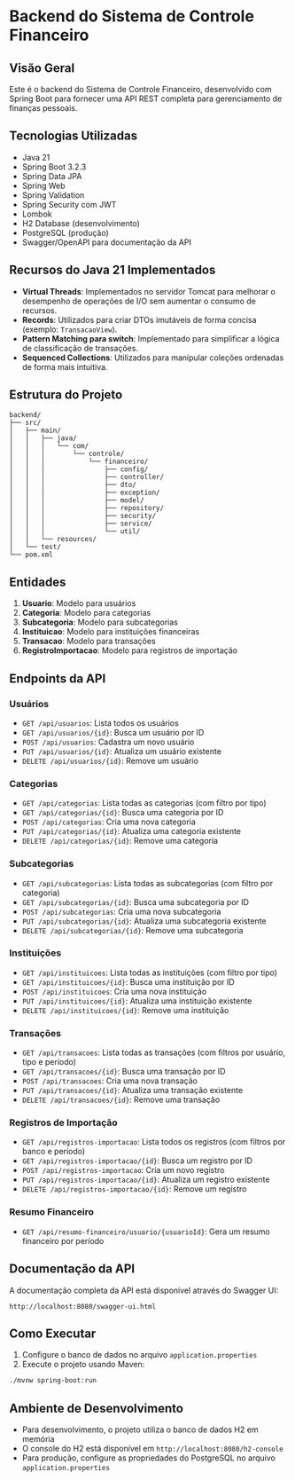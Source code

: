 # Backend do Sistema de Controle Financeiro

## Visão Geral

Este é o backend do Sistema de Controle Financeiro, desenvolvido com Spring Boot para fornecer uma API REST completa para gerenciamento de finanças pessoais.

## Tecnologias Utilizadas

- Java 21
- Spring Boot 3.2.3
- Spring Data JPA
- Spring Web
- Spring Validation
- Spring Security com JWT
- Lombok
- H2 Database (desenvolvimento)
- PostgreSQL (produção)
- Swagger/OpenAPI para documentação da API

## Recursos do Java 21 Implementados

- **Virtual Threads**: Implementados no servidor Tomcat para melhorar o desempenho de operações de I/O sem aumentar o consumo de recursos.
- **Records**: Utilizados para criar DTOs imutáveis de forma concisa (exemplo: `TransacaoView`).
- **Pattern Matching para switch**: Implementado para simplificar a lógica de classificação de transações.
- **Sequenced Collections**: Utilizados para manipular coleções ordenadas de forma mais intuitiva.

## Estrutura do Projeto

```
backend/
├── src/
│   ├── main/
│   │   ├── java/
│   │   │   └── com/
│   │   │       └── controle/
│   │   │           └── financeiro/
│   │   │               ├── config/
│   │   │               ├── controller/
│   │   │               ├── dto/
│   │   │               ├── exception/
│   │   │               ├── model/
│   │   │               ├── repository/
│   │   │               ├── security/
│   │   │               ├── service/
│   │   │               └── util/
│   │   └── resources/
│   └── test/
└── pom.xml
```

## Entidades

1. **Usuario**: Modelo para usuários
2. **Categoria**: Modelo para categorias
3. **Subcategoria**: Modelo para subcategorias
4. **Instituicao**: Modelo para instituições financeiras
5. **Transacao**: Modelo para transações
6. **RegistroImportacao**: Modelo para registros de importação

## Endpoints da API

### Usuários
- `GET /api/usuarios`: Lista todos os usuários
- `GET /api/usuarios/{id}`: Busca um usuário por ID
- `POST /api/usuarios`: Cadastra um novo usuário
- `PUT /api/usuarios/{id}`: Atualiza um usuário existente
- `DELETE /api/usuarios/{id}`: Remove um usuário

### Categorias
- `GET /api/categorias`: Lista todas as categorias (com filtro por tipo)
- `GET /api/categorias/{id}`: Busca uma categoria por ID
- `POST /api/categorias`: Cria uma nova categoria
- `PUT /api/categorias/{id}`: Atualiza uma categoria existente
- `DELETE /api/categorias/{id}`: Remove uma categoria

### Subcategorias
- `GET /api/subcategorias`: Lista todas as subcategorias (com filtro por categoria)
- `GET /api/subcategorias/{id}`: Busca uma subcategoria por ID
- `POST /api/subcategorias`: Cria uma nova subcategoria
- `PUT /api/subcategorias/{id}`: Atualiza uma subcategoria existente
- `DELETE /api/subcategorias/{id}`: Remove uma subcategoria

### Instituições
- `GET /api/instituicoes`: Lista todas as instituições (com filtro por tipo)
- `GET /api/instituicoes/{id}`: Busca uma instituição por ID
- `POST /api/instituicoes`: Cria uma nova instituição
- `PUT /api/instituicoes/{id}`: Atualiza uma instituição existente
- `DELETE /api/instituicoes/{id}`: Remove uma instituição

### Transações
- `GET /api/transacoes`: Lista todas as transações (com filtros por usuário, tipo e período)
- `GET /api/transacoes/{id}`: Busca uma transação por ID
- `POST /api/transacoes`: Cria uma nova transação
- `PUT /api/transacoes/{id}`: Atualiza uma transação existente
- `DELETE /api/transacoes/{id}`: Remove uma transação

### Registros de Importação
- `GET /api/registros-importacao`: Lista todos os registros (com filtros por banco e período)
- `GET /api/registros-importacao/{id}`: Busca um registro por ID
- `POST /api/registros-importacao`: Cria um novo registro
- `PUT /api/registros-importacao/{id}`: Atualiza um registro existente
- `DELETE /api/registros-importacao/{id}`: Remove um registro

### Resumo Financeiro
- `GET /api/resumo-financeiro/usuario/{usuarioId}`: Gera um resumo financeiro por período

## Documentação da API

A documentação completa da API está disponível através do Swagger UI:

```
http://localhost:8080/swagger-ui.html
```

## Como Executar

1. Configure o banco de dados no arquivo `application.properties`
2. Execute o projeto usando Maven:

```bash
./mvnw spring-boot:run
```

## Ambiente de Desenvolvimento

- Para desenvolvimento, o projeto utiliza o banco de dados H2 em memória
- O console do H2 está disponível em `http://localhost:8080/h2-console`
- Para produção, configure as propriedades do PostgreSQL no arquivo `application.properties`